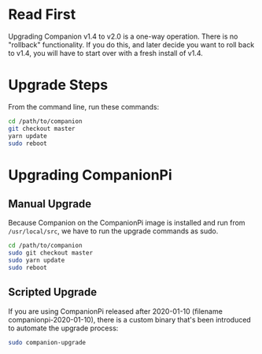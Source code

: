 # Read First

Upgrading Companion v1.4 to v2.0 is a one-way operation. There is no "rollback" functionality. If you do this, and later decide you want to roll back to v1.4, you will have to start over with a fresh install of v1.4.

# Upgrade Steps

From the command line, run these commands:

```bash
cd /path/to/companion
git checkout master
yarn update
sudo reboot
```

# Upgrading CompanionPi

## Manual Upgrade

Because Companion on the CompanionPi image is installed and run from `/usr/local/src`, we have to run the upgrade commands as sudo.

```bash
cd /path/to/companion
sudo git checkout master
sudo yarn update
sudo reboot
```

## Scripted Upgrade

If you are using CompanionPi released after 2020-01-10 (filename companionpi-2020-01-10), there is a custom binary that's been introduced to automate the upgrade process:

```bash
sudo companion-upgrade
```
